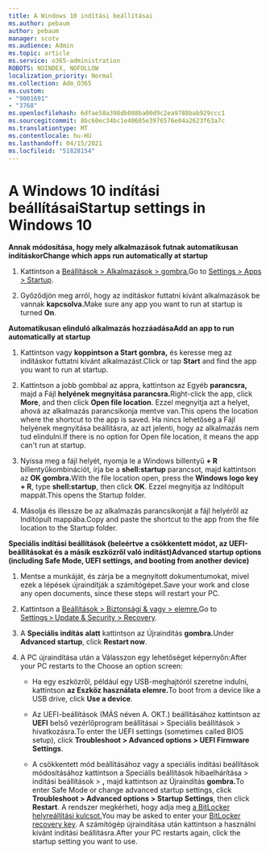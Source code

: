 ```yaml
---
title: A Windows 10 indítási beállításai
ms.author: pebaum
author: pebaum
manager: scotv
ms.audience: Admin
ms.topic: article
ms.service: o365-administration
ROBOTS: NOINDEX, NOFOLLOW
localization_priority: Normal
ms.collection: Adm_O365
ms.custom:
- "9001691"
- "3768"
ms.openlocfilehash: 6dfae58a398db088ba00d9c2ea9788bab929ccc1
ms.sourcegitcommit: 8bc60ec34bc1e40685e3976576e04a2623f63a7c
ms.translationtype: MT
ms.contentlocale: hu-HU
ms.lasthandoff: 04/15/2021
ms.locfileid: "51828154"
---
```

# <a name="startup-settings-in-windows-10"></a><span data-ttu-id="70bdf-102">A Windows 10 indítási beállításai</span><span class="sxs-lookup"><span data-stu-id="70bdf-102">Startup settings in Windows 10</span></span>

<span data-ttu-id="70bdf-103">**Annak módosítása, hogy mely alkalmazások futnak automatikusan indításkor**</span><span class="sxs-lookup"><span data-stu-id="70bdf-103">**Change which apps run automatically at startup**</span></span>

1. <span data-ttu-id="70bdf-104">Kattintson a [Beállítások > Alkalmazások > gombra.](ms-settings:startupapps?activationSource=GetHelp)</span><span class="sxs-lookup"><span data-stu-id="70bdf-104">Go to [Settings > Apps > Startup](ms-settings:startupapps?activationSource=GetHelp).</span></span>

2. <span data-ttu-id="70bdf-105">Győződjön meg arról, hogy az indításkor futtatni kívánt alkalmazások be vannak **kapcsolva.**</span><span class="sxs-lookup"><span data-stu-id="70bdf-105">Make sure any app you want to run at startup is turned **On**.</span></span>

<span data-ttu-id="70bdf-106">**Automatikusan elinduló alkalmazás hozzáadása**</span><span class="sxs-lookup"><span data-stu-id="70bdf-106">**Add an app to run automatically at startup**</span></span>

1. <span data-ttu-id="70bdf-107">Kattintson vagy **koppintson a Start gombra,** és keresse meg az indításkor futtatni kívánt alkalmazást.</span><span class="sxs-lookup"><span data-stu-id="70bdf-107">Click or tap **Start** and find the app you want to run at startup.</span></span>

2. <span data-ttu-id="70bdf-108">Kattintson a jobb gombbal az appra, kattintson az Egyéb **parancsra,** majd a Fájl **helyének megnyitása parancsra.**</span><span class="sxs-lookup"><span data-stu-id="70bdf-108">Right-click the app, click **More**, and then click **Open file location**.</span></span> <span data-ttu-id="70bdf-109">Ezzel megnyitja azt a helyet, ahová az alkalmazás parancsikonja mentve van.</span><span class="sxs-lookup"><span data-stu-id="70bdf-109">This opens the location where the shortcut to the app is saved.</span></span> <span data-ttu-id="70bdf-110">Ha nincs lehetőség a Fájl helyének megnyitása beállításra, az azt jelenti, hogy az alkalmazás nem tud elindulni.</span><span class="sxs-lookup"><span data-stu-id="70bdf-110">If there is no option for Open file location, it means the app can't run at startup.</span></span>

3. <span data-ttu-id="70bdf-111">Nyissa meg a fájl helyét, nyomja le a Windows billentyű **+ R** billentyűkombinációt, írja be a **shell:startup** parancsot, majd kattintson az **OK gombra.**</span><span class="sxs-lookup"><span data-stu-id="70bdf-111">With the file location open, press the **Windows logo key  + R**, type **shell:startup**, then click **OK**.</span></span> <span data-ttu-id="70bdf-112">Ezzel megnyitja az Indítópult mappát.</span><span class="sxs-lookup"><span data-stu-id="70bdf-112">This opens the Startup folder.</span></span>

4. <span data-ttu-id="70bdf-113">Másolja és illessze be az alkalmazás parancsikonját a fájl helyéről az Indítópult mappába.</span><span class="sxs-lookup"><span data-stu-id="70bdf-113">Copy and paste the shortcut to the app from the file location to the Startup folder.</span></span>

<span data-ttu-id="70bdf-114">**Speciális indítási beállítások (beleértve a csökkentett módot, az UEFI-beállításokat és a másik eszközről való indítást)**</span><span class="sxs-lookup"><span data-stu-id="70bdf-114">**Advanced startup options (including Safe Mode, UEFI settings, and booting from another device)**</span></span>

1. <span data-ttu-id="70bdf-115">Mentse a munkáját, és zárja be a megnyitott dokumentumokat, mivel ezek a lépések újraindítják a számítógépet.</span><span class="sxs-lookup"><span data-stu-id="70bdf-115">Save your work and close any open documents, since these steps will restart your PC.</span></span>

2. <span data-ttu-id="70bdf-116">Kattintson a [Beállítások > Biztonsági & vagy > elemre.](ms-settings:recovery?activationSource=GetHelp)</span><span class="sxs-lookup"><span data-stu-id="70bdf-116">Go to [Settings > Update & Security > Recovery](ms-settings:recovery?activationSource=GetHelp).</span></span>

3. <span data-ttu-id="70bdf-117">A **Speciális indítás alatt** kattintson az Újraindítás **gombra.**</span><span class="sxs-lookup"><span data-stu-id="70bdf-117">Under **Advanced startup**, click **Restart now**.</span></span> 

4. <span data-ttu-id="70bdf-118">A PC újraindítása után a Válasszon egy lehetőséget képernyőn:</span><span class="sxs-lookup"><span data-stu-id="70bdf-118">After your PC restarts to the Choose an option screen:</span></span>

    - <span data-ttu-id="70bdf-119">Ha egy eszközről, például egy USB-meghajtóról szeretne indulni, kattintson **az Eszköz használata elemre.**</span><span class="sxs-lookup"><span data-stu-id="70bdf-119">To boot from a device like a USB drive, click **Use a device**.</span></span>

    - <span data-ttu-id="70bdf-120">Az UEFI-beállítások (MÁS néven A. OKT.) beállításához kattintson az **UEFI** belső vezérlőprogram beállításai > Speciális beállítások > hivatkozásra.</span><span class="sxs-lookup"><span data-stu-id="70bdf-120">To enter the UEFI settings (sometimes called BIOS setup), click **Troubleshoot > Advanced options > UEFI Firmware Settings**.</span></span> 

    - <span data-ttu-id="70bdf-121">A csökkentett mód beállításához vagy a speciális indítási beállítások módosításához kattintson a Speciális beállítások hibaelhárítása > indítási beállítások > **,** majd kattintson az Újraindítás **gombra.**</span><span class="sxs-lookup"><span data-stu-id="70bdf-121">To enter Safe Mode or change advanced startup settings, click **Troubleshoot > Advanced options > Startup Settings**, then click **Restart**.</span></span> <span data-ttu-id="70bdf-122">A rendszer megkérheti, hogy adja meg [a BitLocker helyreállítási kulcsot.](https://support.microsoft.com/help/4026181/windows-10-find-my-bitlocker-recovery-key)</span><span class="sxs-lookup"><span data-stu-id="70bdf-122">You may be asked to enter your [BitLocker recovery key](https://support.microsoft.com/help/4026181/windows-10-find-my-bitlocker-recovery-key).</span></span> <span data-ttu-id="70bdf-123">A számítógép újraindítása után kattintson a használni kívánt indítási beállításra.</span><span class="sxs-lookup"><span data-stu-id="70bdf-123">After your PC restarts again, click the startup setting you want to use.</span></span>